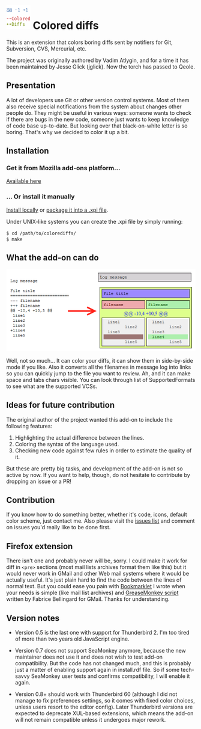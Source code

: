 # ![Add-on icon](chrome/content/icon.png) Colored diffs

This is an extension that colors boring diffs sent by notifiers for Git,
Subversion, CVS, Mercurial, etc.

The project was originally authored by Vadim Atlygin, and for a time it has
been maintained by Jesse Glick (jglick). Now the torch has passed to Qeole.

## Presentation

A lot of developers use Git or other version control systems. Most of them also
receive special notifications from the system about changes other people do.
They might be useful in various ways: someone wants to check if there are bugs
in the new code, someone just wants to keep knowledge of code base up-to-date.
But looking over that black-on-white letter is so boring. That's why we decided
to color it up a bit.

## Installation

### Get it from Mozilla add-ons platform…

[Available here](https://addons.mozilla.org/en-US/thunderbird/addon/colored-diffs/)

### … Or install it manually

[Install locally](https://developer.mozilla.org/en-US/Add-ons/Thunderbird/Building_a_Thunderbird_extension_7:_Installation)
or
[package it into a .xpi file](https://developer.mozilla.org/en-US/Add-ons/Thunderbird/Building_a_Thunderbird_extension_8:_packaging).

Under UNIX-like systems you can create the .xpi file by simply running:

    $ cd /path/to/colorediffs/
    $ make

## What the add-on can do

![Transformation](misc/transformation.png)

Well, not so much… It can color your diffs, it can show them in side-by-side
mode if you like. Also it converts all the filenames in message log into links
so you can quickly jump to the file you want to review. Ah, and it can make
space and tabs chars visible. You can look through list of SupportedFormats to
see what are the supported VCSs.

## Ideas for future contribution

The original author of the project wanted this add-on to include the following
features:

  1. Highlighting the actual difference between the lines.
  2. Coloring the syntax of the language used.
  3. Checking new code against few rules in order to estimate the quality of
     it.

But these are pretty big tasks, and development of the add-on is not so active
by now. If you want to help, though, do not hesitate to contribute by dropping
an issue or a PR!

## Contribution

If you know how to do something better, whether it's code, icons, default color
scheme, just contact me. Also please visit the [issues
list](https://github.com/jglick/colorediffs/issues) and comment on issues you'd
really like to be done first.

## Firefox extension

There isn't one and probably never will be, sorry. I could make it work for
diff in `<pre>` sections (most mail lists archives format them like this) but
it would never work in GMail and other Web mail systems where it would be
actually useful. It's just plain hard to find the code between the lines of
normal text. But you could ease you pain with [Bookmarklet](Bookmarklet.md) I
wrote when your needs is simple (like mail list archives) and [GreaseMonkey
script](http://userscripts.org/scripts/show/26684) written by Fabrice
Bellingard for GMail. Thanks for understanding.

## Version notes

* Version 0.5 is the last one with support for Thunderbird 2. I'm too tired of
  more than two years old JavaScript engine.

* Version 0.7 does not support SeaMonkey anymore, because the new maintainer
  does not use it and does not wish to test add-on compatibility. But the code
  has not changed much, and this is probably just a matter of enabling support
  again in install.rdf file. So if some tech-savvy SeaMonkey user tests and
  confirms compatibility, I will enable it again.

* Version 0.8+ should work with Thunderbird 60 (although I did not manage to
  fix preferences settings, so it comes with fixed color choices, unless users
  resort to the editor config). Later Thunderbird versions are expected to
  deprecate XUL-based extensions, which means the add-on will not remain
  compatible unless it undergoes major rework.
